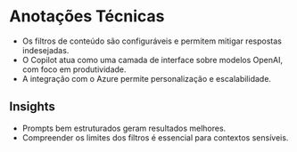 # Anotações Técnicas

- Os filtros de conteúdo são configuráveis e permitem mitigar respostas indesejadas.
- O Copilot atua como uma camada de interface sobre modelos OpenAI, com foco em produtividade.
- A integração com o Azure permite personalização e escalabilidade.

## Insights

- Prompts bem estruturados geram resultados melhores.
- Compreender os limites dos filtros é essencial para contextos sensíveis.